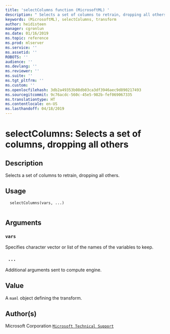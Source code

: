 ```yaml
---
title: 'selectColumns function (MicrosoftML) '
description: " Selects a set of columns to retrain, dropping all others. "
keywords: (MicrosoftML), selectColumns, transform
author: heidisteen
manager: cgronlun
ms.date: 01/16/2019
ms.topic: reference
ms.prod: mlserver
ms.service: ''
ms.assetid: ''
ROBOTS: ''
audience: ''
ms.devlang: ''
ms.reviewer: ''
ms.suite: ''
ms.tgt_pltfrm: ''
ms.custom: ''
ms.openlocfilehash: 3db2a49353b08db03ca3df3946aec9d890217493
ms.sourcegitcommit: 9c76acdc-560c-45e5-982b-fef069067335
ms.translationtype: HT
ms.contentlocale: en-US
ms.lasthandoff: 04/18/2019
---
```

 # <a name="selectcolumns-selects-a-set-of-columns-dropping-all-others"></a>selectColumns: Selects a set of columns, dropping all others 
 ## <a name="description"></a>Description
 
Selects a set of columns to retrain, dropping all others.
 
 
 ## <a name="usage"></a>Usage

```   
  selectColumns(vars, ...)
 
```
 
 ## <a name="arguments"></a>Arguments

   
  
 ### `vars`
 Specifies character vector or list of the names of the variables to keep. 
  
  
  
 ### ` ...`
 Additional arguments sent to compute engine. 
  
 
 
 ## <a name="value"></a>Value
 
A `maml` object defining the transform.
 
 ## <a name="authors"></a>Author(s)
 
Microsoft Corporation [`Microsoft Technical Support`](https://go.microsoft.com/fwlink/?LinkID=698556&clcid=0x409)

 
 
 
 
